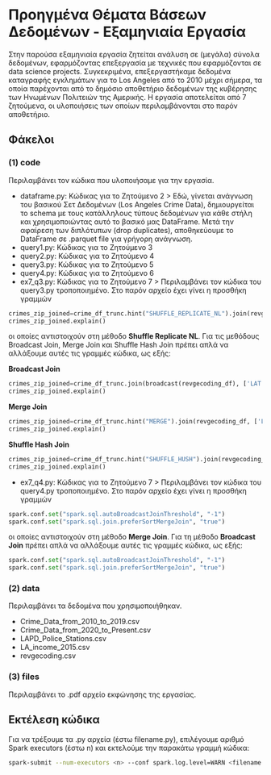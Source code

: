 # Προηγμένα Θέματα Βάσεων Δεδομένων - Εξαμηνιαία Εργασία
Στην παρούσα εξαμηνιαία εργασία ζητείται ανάλυση σε (μεγάλα) σύνολα δεδομένων, εφαρμόζοντας επεξεργασία με τεχνικές που εφαρμόζονται σε data science projects. Συγκεκριμένα, επεξεργαστήκαμε δεδομένα καταγραφής εγκλημάτων για το Los Angeles από το 2010 μέχρι σήμερα, τα οποία παρέχονται από το δημόσιο αποθετήριο δεδομένων της κυβέρησης των Ηνωμένων Πολιτειών της Αμερικής. Η εργασία αποτελείται από 7 ζητούμενα, οι υλοποιήσεις των οποίων περιλαμβάνονται στο παρόν αποθετήριο.

## Φάκελοι

### (1) code 
Περιλαμβάνει τον κώδικα που υλοποιήσαμε για την εργασία. 
- dataframe.py: Κώδικας για το Ζητούμενο 2 > Εδώ, γίνεται ανάγνωση του βασικού Σετ Δεδομένων (Los Angeles Crime Data), δημιουργείται το schema με τους κατάλληλους τύπους δεδομένων για κάθε στήλη και χρησιμοποιώντας αυτό το βασικό μας DataFrame. Μετά την αφαίρεση των διπλότυπων (drop duplicates), αποθηκεύουμε το DataFrame σε .parquet file για γρήγορη ανάγνωση.
- query1.py: Κώδικας για το Ζητούμενο 3
- query2.py: Κώδικας για το Ζητούμενο 4
- query3.py: Κώδικας για το Ζητούμενο 5
- query4.py: Κώδικας για το Ζητούμενο 6
- ex7_q3.py: Κώδικας για το Ζητούμενο 7 > Περιλαμβάνει τον κώδικα του query3.py τροποποιημένο. Στο παρόν αρχείο έχει γίνει η προσθήκη γραμμών
```python
crimes_zip_joined=crime_df_trunc.hint("SHUFFLE_REPLICATE_NL").join(revgecoding_df, ['LAT', 'LON'], 'inner')
crimes_zip_joined.explain()
```
οι οποίες αντιστοιχούν στη μέθοδο **Shuffle Replicate NL**. Για τις μεθόδους Broadcast Join, Merge Join και Shuffle Hash Join πρέπει απλά να αλλάξουμε αυτές τις γραμμές κώδικα, ως εξής:

**Broadcast Join**
```python
crimes_zip_joined=crime_df_trunc.join(broadcast(revgecoding_df), ['LAT','LON'], 'inner')
crimes_zip_joined.explain()
```
**Merge Join**
```python
crimes_zip_joined=crime_df_trunc.hint("MERGE").join(revgecoding_df, ['LAT','LON'], 'inner')
crimes_zip_joined.explain()
```
**Shuffle Hash Join**
```python
crimes_zip_joined=crime_df_trunc.hint("SHUFFLE_HUSH").join(revgecoding_df,['LAT','LON'], 'inner')
crimes_zip_joined.explain()
```

- ex7_q4.py: Κώδικας για το Ζητούμενο 7 > Περιλαμβάνει τον κώδικα του query4.py τροποποιημένο. Στο παρόν αρχείο έχει γίνει η προσθήκη γραμμών
```python
spark.conf.set("spark.sql.autoBroadcastJoinThreshold", "-1")
spark.conf.set("spark.sql.join.preferSortMergeJoin", "true")
```
οι οποίες αντιστοιχούν στη μέθοδο **Merge Join**. Για τη μέθοδο **Broadcast Join** πρέπει απλά να αλλάξουμε αυτές τις γραμμές κώδικα, ως εξής:
```python
spark.conf.set("spark.sql.autoBroadcastJoinThreshold", "-1")
spark.conf.set("spark.sql.join.preferSortMergeJoin", "true")
```

### (2) data
Περιλαμβάνει τα δεδομένα που χρησιμοποιήθηκαν.
- Crime_Data_from_2010_to_2019.csv
- Crime_Data_from_2020_to_Present.csv
- LAPD_Police_Stations.csv
- LA_income_2015.csv
- revgecoding.csv

### (3) files 
Περιλαμβάνει το .pdf αρχείο εκφώνησης της εργασίας.

## Εκτέλεση κώδικα
Για να τρέξουμε τα .py αρχεία (έστω filename.py), επιλέγουμε αριθμό Spark executors (έστω n) και εκτελούμε την παρακάτω γραμμή κώδικα:
```bash
spark-submit --num-executors <n> --conf spark.log.level=WARN <filename.py>
```
